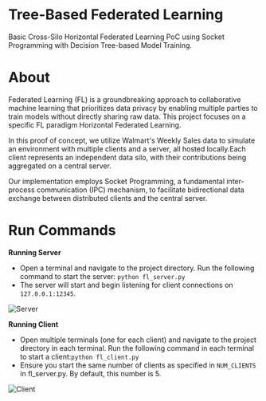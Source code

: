 # Tree-Based Federated Learning
Basic Cross-Silo Horizontal Federated Learning PoC using Socket Programming with Decision Tree-based Model Training.

# About
Federated Learning (FL) is a groundbreaking approach to collaborative machine learning that prioritizes data privacy by enabling multiple parties to train models without directly sharing raw data. This project focuses on a specific FL paradigm Horizontal Federated Learning.

In this proof of concept, we utilize Walmart's Weekly Sales data to simulate an environment with multiple clients and a server, all hosted locally.Each client represents an independent data silo, with their contributions being aggregated on a central server.


Our implementation employs Socket Programming, a fundamental inter-process communication (IPC) mechanism, to facilitate bidirectional data exchange between distributed clients and the central server.

# Run Commands
**Running Server**
- Open a terminal and navigate to the project directory. Run the following command to start the server: `python fl_server.py`
- The server will start and begin listening for client connections on `127.0.0.1:12345`.
  
![Server](https://github.com/gadmin7/tree-based-federated-learning/blob/main/Screenshot%20(1893).png)

**Running Client**
- Open multiple terminals (one for each client) and navigate to the project directory in each terminal. Run the following command in each terminal to start a client:`python fl_client.py`
- Ensure you start the same number of clients as specified in `NUM_CLIENTS` in fl_server.py. By default, this number is 5.
  
![Client](https://github.com/gadmin7/tree-based-federated-learning/blob/main/Screenshot%20(1894).png)
